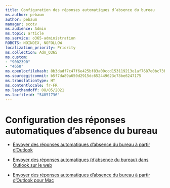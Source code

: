 ```yaml
---
title: Configuration des réponses automatiques d’absence du bureau
ms.author: pebaum
author: pebaum
manager: scotv
ms.audience: Admin
ms.topic: article
ms.service: o365-administration
ROBOTS: NOINDEX, NOFOLLOW
localization_priority: Priority
ms.collection: Adm_O365
ms.custom:
- "9002390"
- "4658"
ms.openlocfilehash: 8b3dadf7c47f6e425bf83a00ccd153119213e1af7687e0bc73b35384ec9a7ae2
ms.sourcegitcommit: b5f7da89a650d2915dc652449623c78be6247175
ms.translationtype: HT
ms.contentlocale: fr-FR
ms.lasthandoff: 08/05/2021
ms.locfileid: "54051736"
---
```

# <a name="setting-up-out-of-office-automatic-replies"></a>Configuration des réponses automatiques d’absence du bureau

- [Envoyer des réponses automatiques d’absence du bureau à partir d’Outlook](https://support.office.com/article/9742f476-5348-4f9f-997f-5e208513bd67)

- [Envoyer des réponses automatiques (d’absence du bureau) dans Outlook sur le web](https://support.office.com/article/0c193ab0-b9e1-4058-84be-a5b014242290)

- [Envoyer des réponses automatiques d’absence du bureau à partir d’Outlook pour Mac](https://support.office.com/article/4e07ab75-beda-4f9e-bcdc-44471ebacdee)
